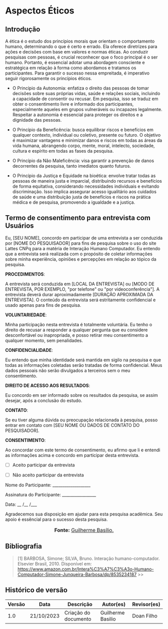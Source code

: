 # **Aspectos Éticos**

## **Introdução**

A ética é o estudo dos princípios morais que orientam o comportamento humano, determinando o que é certo e errado. Ela oferece diretrizes para ações e decisões com base em valores e normas éticas. Ao conduzir pesquisas com pessoas, é crucial reconhecer que o foco principal é o ser humano. Portanto, é essencial adotar uma abordagem consciente e estratégica em relação à forma como abordamos e tratamos os participantes. Para garantir o sucesso nessa empreitada, é imperativo seguir rigorosamente os princípios éticos.

- O Princípio da Autonomia: enfatiza o direito das pessoas de tomar decisões sobre suas próprias vidas, saúde e relações sociais, incluindo a capacidade de consentir ou recusar. Em pesquisa, isso se traduz em obter o consentimento livre e informado dos participantes, especialmente aqueles em grupos vulneráveis ou incapazes legalmente. Respeitar a autonomia é essencial para proteger os direitos e a dignidade das pessoas.

- O Princípio da Beneficência: busca equilibrar riscos e benefícios em qualquer contexto, individual ou coletivo, presente ou futuro. O objetivo é maximizar vantagens e minimizar danos e riscos em todas as áreas da vida humana, abrangendo corpo, mente, moral, intelecto, sociedade, cultura e espírito em todas as fases da pesquisa.

- O Princípio da Não Maleficência: visa garantir a prevenção de danos decorrentes da pesquisa, tanto imediatos quanto futuros.

- O Princípio da Justiça e Equidade na bioética: envolve tratar todas as pessoas de maneira justa e imparcial, distribuindo recursos e benefícios de forma equitativa, considerando necessidades individuais e evitando discriminação. Isso implica assegurar acesso igualitário aos cuidados de saúde e uma distribuição justa de benefícios e riscos na prática médica e de pesquisa, promovendo a igualdade e a justiça.

## **Termo de consentimento para entrevista com Usuários**

Eu, [SEU NOME], concordo em participar de uma entrevista a ser conduzida por [NOME DO PESQUISADOR] para fins de pesquisa sobre o uso do site Lattes CNPq para a matéria de Interação Humano Computador. Eu entendo que a entrevista será realizada com o propósito de coletar informações sobre minha experiência, opiniões e percepções em relação ao tópico da pesquisa. 

**PROCEDIMENTOS**:

A entrevista será conduzida em [LOCAL DA ENTREVISTA] ou [MODO DE ENTREVISTA, POR EXEMPLO, "por telefone" ou "por videoconferência"]. A entrevista deverá durar aproximadamente [DURAÇÃO APROXIMADA DA ENTREVISTA]. O conteúdo da entrevista será estritamente confidencial e usado apenas para fins de pesquisa.

**VOLUNTARIEDADE**:

Minha participação nesta entrevista é totalmente voluntária. Eu tenho o direito de recusar a responder a qualquer pergunta que eu considere desconfortável ou inapropriada, e posso retirar meu consentimento a qualquer momento, sem penalidades.

**CONFIDENCIALIDADE**:

Eu entendo que minha identidade será mantida em sigilo na pesquisa e que todas as informações coletadas serão tratadas de forma confidencial. Meus dados pessoais não serão divulgados a terceiros sem o meu consentimento.

**DIREITO DE ACESSO AOS RESULTADOS**:

Eu concordo em ser informado sobre os resultados da pesquisa, se assim desejar, após a conclusão do estudo.

**CONTATO**:

Se eu tiver alguma dúvida ou preocupação relacionada à pesquisa, posso entrar em contato com [SEU NOME OU DADOS DE CONTATO DO PESQUISADOR].

**CONSENTIMENTO**:

Ao concordar com este termo de consentimento, eu afirmo que li e entendi as informações acima e concordo em participar desta entrevista.

- [ ] Aceito participar da entrevista

- [ ] Não aceito participar da entrevista

Nome do Participante: ___________________

Assinatura do Participante: _________________

Data: __ /__ /___

Agradecemos sua disposição em ajudar para esta pesquisa acadêmica. Seu apoio é essêncial para o sucesso desta pesquisa.

<div align="center">
<font size="3"><p style="text-align: center"><b>Fonte:</b> <a href="https://github.com/GuilhermeBES">Guilherme Basílio.</a></b></p></font>

</div>

## **Bibliografia**

> [1] BARBOSA, Simone; SILVA, Bruno. Interação humano-computador. Elsevier Brasil, 2010. Disponível em:  https://www.amazon.com.br/Intera%C3%A7%C3%A3o-Humano-Computador-Simone-Junqueira-Barbosa/dp/8535234187 >>

## **Histórico de versão**

| Versão | Data | Descrição | Autor(es) | Revisor(es) |
| --- | --- |--- | ---|---|
| 1.0 | 21/10/2023 | Criação do documento | Guilherme Basilio | Doan Filho |